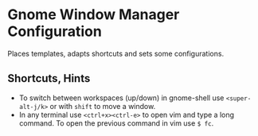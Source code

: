 
# Gnome Window Manager Configuration

Places templates, adapts shortcuts and sets some configurations.

## Shortcuts, Hints

- To switch between workspaces (up/down) in gnome-shell use `<super-alt-j/k>`
  or with `shift` to move a window.
- In any terminal use `<ctrl+x><ctrl-e>` to open vim and type a long command.
  To open the previous command in vim use `$ fc`.
